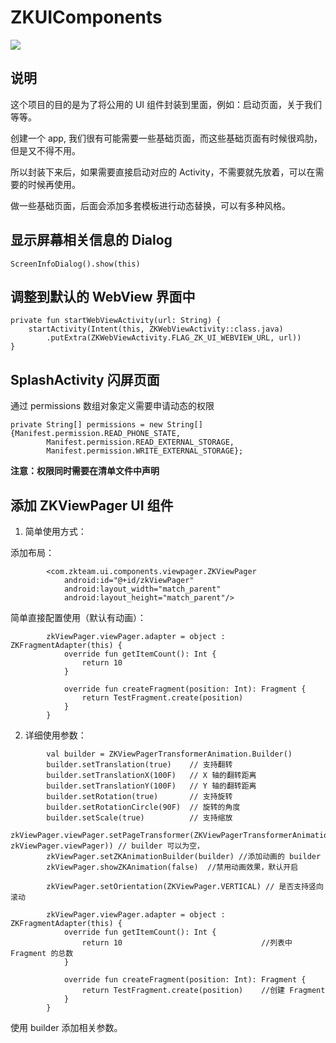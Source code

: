 # ZKUIComponents
[![](https://jitpack.io/v/ZhuoKeTeam/ZKUIComponents.svg)](https://jitpack.io/#ZhuoKeTeam/ZKUIComponents)

## 说明

这个项目的目的是为了将公用的 UI 组件封装到里面，例如：启动页面，关于我们等等。

创建一个 app, 我们很有可能需要一些基础页面，而这些基础页面有时候很鸡肋，但是又不得不用。

所以封装下来后，如果需要直接启动对应的 Activity，不需要就先放着，可以在需要的时候再使用。

做一些基础页面，后面会添加多套模板进行动态替换，可以有多种风格。


## 显示屏幕相关信息的 Dialog

```
ScreenInfoDialog().show(this)
```

## 调整到默认的 WebView 界面中

```
private fun startWebViewActivity(url: String) {
    startActivity(Intent(this, ZKWebViewActivity::class.java)
        .putExtra(ZKWebViewActivity.FLAG_ZK_UI_WEBVIEW_URL, url))
}
```

## SplashActivity 闪屏页面

通过 permissions 数组对象定义需要申请动态的权限 

```
private String[] permissions = new String[]{Manifest.permission.READ_PHONE_STATE,
        Manifest.permission.READ_EXTERNAL_STORAGE,
        Manifest.permission.WRITE_EXTERNAL_STORAGE};
```

**注意：权限同时需要在清单文件中声明**

## 添加 ZKViewPager UI 组件

1. 简单使用方式：

添加布局：
```
        <com.zkteam.ui.components.viewpager.ZKViewPager
            android:id="@+id/zkViewPager"
            android:layout_width="match_parent"
            android:layout_height="match_parent"/>
```

简单直接配置使用（默认有动画）：
```
        zkViewPager.viewPager.adapter = object : ZKFragmentAdapter(this) {
            override fun getItemCount(): Int {
                return 10
            }

            override fun createFragment(position: Int): Fragment {
                return TestFragment.create(position)
            }
        }
```


2. 详细使用参数：

```
        val builder = ZKViewPagerTransformerAnimation.Builder()
        builder.setTranslation(true)    // 支持翻转
        builder.setTranslationX(100F)   // X 轴的翻转距离
        builder.setTranslationY(100F)   // Y 轴的翻转距离
        builder.setRotation(true)       // 支持旋转
        builder.setRotationCircle(90F)  // 旋转的角度
        builder.setScale(true)          // 支持缩放
        zkViewPager.viewPager.setPageTransformer(ZKViewPagerTransformerAnimation(builder, zkViewPager.viewPager)) // builder 可以为空， 
        zkViewPager.setZKAnimationBuilder(builder) //添加动画的 builder
        zkViewPager.showZKAnimation(false)  //禁用动画效果，默认开启
        
        zkViewPager.setOrientation(ZKViewPager.VERTICAL) // 是否支持竖向滚动
        
        zkViewPager.viewPager.adapter = object : ZKFragmentAdapter(this) {
            override fun getItemCount(): Int {
                return 10                               //列表中 Fragment 的总数
            }

            override fun createFragment(position: Int): Fragment {
                return TestFragment.create(position)    //创建 Fragment
            }
        }
```

使用 builder 添加相关参数。